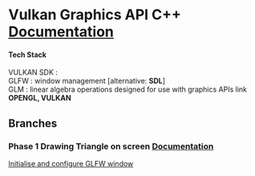 # Vulkan Graphics API C++ [Documentation](https://terrankartiktellus.notion.site/Vulkan-Graphics-API-C-bdd8dfaa7f0342c1abbeef6286e6ac78)

#### Tech Stack<br />
VULKAN SDK :<br />
GLFW       : window management [alternative: **SDL**]<br />
GLM        : linear algebra operations designed for use with graphics APIs link **OPENGL, VULKAN**<br />

## Branches
### Phase 1 Drawing Triangle on screen [Documentation](https://terrankartiktellus.notion.site/Drawing-Triangle-41ffa0481b9648cd95eed47a82eaecde)<br />
[Initialise and configure GLFW window](https://github.com/TerranKartikTellus/Vulkan-Graphics-API/blob/initialise-GLFW-window/README.md)
